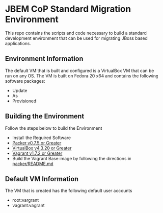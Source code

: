 # JBEM CoP Standard Migration Environment
This repo contains the scripts and code necessary to build a standard development environment that can be used for migrating JBoss based applications.

## Environment Information
The default VM that is built and configured is a VirtualBox VM that can be run on any OS. The VM is built on Fedora 20 x64 and contains the following software packages:
 - Update
 - As
 - Provisioned

## Building the Environment
Follow the steps below to build the Environment
 - Install the Required Software
  - [Packer v0.7.5 or Greater](https://packer.io/downloads.html)
  - [VirtualBox v4.3.20 or Greater](https://www.virtualbox.org/wiki/Downloads)
  - [Vagrant v1.7.2 or Greater](https://www.vagrantup.com/downloads.html)
 - Build the Vagrant Base image by following the directions in [packer/README.md]()

## Default VM Information
The VM that is created has the following default user accounts
 - root:vargrant
 - vagrant:vagrant
